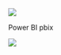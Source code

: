 <img src="https://v5.airtableusercontent.com/v3/u/29/29/1717444800000/NQz_J7vyFHQ9Ozapl-7Odg/_xFC7Fslg7Nx5mtpUlaaf4j007Meg6xKFCoZUvj0sFp5k_P5Jt1lXV0NQDVmyEsnJnWtbIXICw5i8zH6RILiSAMquXGxoEkKII5gqV4P-CWSy9aU1ncJwY5S7W2EGDaqapj2zoHWTXb-tYgKT3JAWw/tZJ39hHmbVgfumF9ZM5iVdm67RCUxMFRnLsiX6qdZVg">
              
Power BI pbix

<img src="https://v5.airtableusercontent.com/v3/u/29/29/1717444800000/diMX01fAQv6ne02r4zFQFw/n-gvj_7jhbfuyqeCEetb7rPCh6bxuwc_v1Q7O6DzwjQ0mnrkauoepC98tJcing3-PzExitjz6HKav4yQ-a6YQUuHvxlRjF5mcEdnCTiPylfUHsnoXczPhJ-ZDCxXMvyNZqQflXymzjqBF21bvYQ5tw/wJu1YhJAPZ5tCdAX08YWx-__1MgDCHpmVNSVyqMBvvs">


